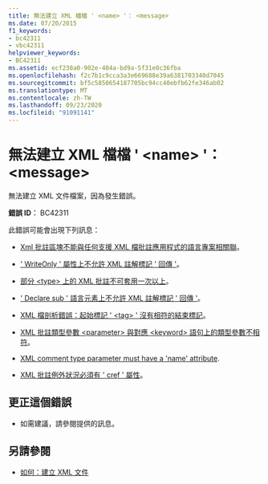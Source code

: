 ```yaml
---
title: 無法建立 XML 檔檔 ' <name> '： <message>
ms.date: 07/20/2015
f1_keywords:
- bc42311
- vbc42311
helpviewer_keywords:
- BC42311
ms.assetid: ecf238a0-902e-404a-bd9a-5f31e0c36fba
ms.openlocfilehash: f2c7b1c9cca3a3e669688e39a6381703340d7045
ms.sourcegitcommit: bf5c5850654187705bc94cc40ebfb62fe346ab02
ms.translationtype: MT
ms.contentlocale: zh-TW
ms.lasthandoff: 09/23/2020
ms.locfileid: "91091141"
---
```

# <a name="unable-to-create-xml-documentation-file-name-message"></a>無法建立 XML 檔檔 ' \<name> '： \<message>

無法建立 XML 文件檔案，因為發生錯誤。  
  
 **錯誤 ID︰** BC42311  
  
 此錯誤可能會出現下列訊息：  
  
- [Xml 批註區塊不能與任何支援 XML 檔批註應用程式的語言專案相關聯](bc42312.md)。  
  
- [' WriteOnly ' 屬性上不允許 XML 註解標記 ' 回傳 '](bc42313.md)。  
  
- [部分 \<type> 上的 XML 批註不可套用一次以上](bc42314.md)。  
  
- [' Declare sub ' 語言元素上不允許 XML 註解標記 ' 回傳 '](bc42315.md)。  
  
- [XML 檔剖析錯誤：起始標記 ' \<tag> ' 沒有相符的結束標記](bc42316.md)。  
  
- [XML 批註類型參數 \<parameter> 與對應 \<keyword> 語句上的類型參數不相符](bc42317.md)。  
  
- [XML comment type parameter must have a 'name' attribute](bc42318.md).  
  
- [XML 批註例外狀況必須有 ' cref ' 屬性](../language-reference/error-messages/xml-comment-exception-must-have-a-cref-attribute.md)。  
  
## <a name="to-correct-this-error"></a>更正這個錯誤  
  
- 如需建議，請參閱提供的訊息。  
  
## <a name="see-also"></a>另請參閱

- [如何：建立 XML 文件](../programming-guide/program-structure/how-to-create-xml-documentation.md)
